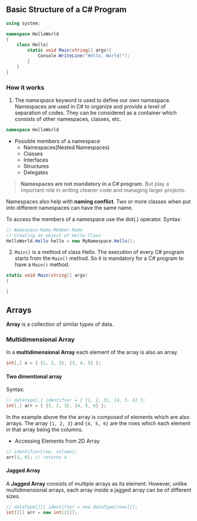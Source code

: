 ## Basic Structure of a C# Program
```cs
using system;

namespace HelloWorld
{
	class Hello{
		static void Main(string[] args){
			Console.WriteLine("Hello, World!");
		}
	}
}
```

### How it works
1. The *namespace* keyword is used to define our own namespace. Namespaces are used in  C# to organize and provide a level of separation of codes. They can be considered as a container which consists of other namespaces, classes, etc.  
```cs
namespace HelloWorld
```
- Possible members of a namespace
	- Namespaces(Nested Namespaces)
	- Classes
	- Interfaces
	- Structures
	- Delegates
>**Namespaces are not mandatory in a C# program.** But play a important role in writing cleaner code and managing larger projects.

Namespaces also help with **naming conflict**. Two or more classes when put into different namespaces can have the same name.

To access the members of a namespace use the dot(.) operator. Syntax:
```cs
// Namespace-Name.Member-Name
// Creating an object of Hello Class
HelloWorld.Hello hello = new MyNamespace.Hello();
```

2. `Main()` is a method of class Hello. The execution of every C# program starts from the `Main()` method. So it is mandatory for a C# program to have a `Main()` method.
```cs
static void Main(string[] args)
{

}
```

## Arrays
**Array** is a collection of similar types of data.
### Multidimensional Array
In a **multidimensional Array** each element of the array is also an array.
```cs
int[,] x = { {1, 2, 3}, {3, 4, 5} };
```

#### Two dimentional array
Syntax:
```cs
// datatype[,] identifier = { {1, 2, 3}, {4, 5, 6} };
int[,] arr = { {1, 2, 3}, {4, 5, 6} };
```
In the example above the the array is composed of elements which are also arrays. The array `{1, 2, 3}` and `{4, 5, 6}` are the rows which each element in that array being the columns.
- Accessing Elements from 2D Array
```cs
// identifier[row, column];
arr[1, 0]; // returns 4
```

#### Jagged Array
A **Jagged Array** consists of multiple arrays as its element. However, unlike multidimensional arrays, each array inside a jagged array can be of different sizes. 
```cs
// dataType[][] identifier = new dataType[rows][];
int[][] arr = new int[2][];
```